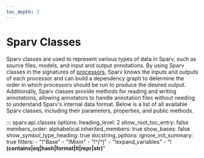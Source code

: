 ```yaml
---
toc_depth: 2
---
```

# Sparv Classes

Sparv classes are used to represent various types of data in Sparv, such as source files, models, and input and output
annotations. By using Sparv classes in the signatures of [processors](sparv-decorators.md), Sparv knows the inputs and
outputs of each processor and can build a dependency graph to determine the order in which processors should be run to
produce the desired output. Additionally, Sparv classes provide methods for reading and writing annotations, allowing
annotators to handle annotation files without needing to understand Sparv's internal data format. Below is a list of all
available Sparv classes, including their parameters, properties, and public methods.

<style>
  /* Hide the module docstring */
  article > div.doc > div.doc > p {
    display: none !important;
  }
</style>

::: sparv.api.classes
    options:
      heading_level: 2
      show_root_toc_entry: false
      members_order: alphabetical
      inherited_members: true
      show_bases: false
      show_symbol_type_heading: true
      docstring_options:
        ignore_init_summary: true
      filters:
        - "!^Base"
        - "!Mixin"
        - "!^_[^_]"
        - "!expand_variables"
        - "!__(contains|eq|hash|format|lt|repr|str)__"
